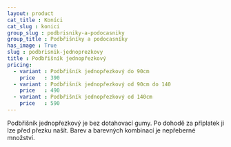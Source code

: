```yaml
---
layout: product
cat_title : Koníci
cat_slug : konici
group_slug : podbrisniky-a-podocasniky
group_title : Podbřišníky a podocasníky
has_image : True
slug : podbrisnik-jednoprezkovy
title : Podbřišník jednopřezkový
pricing:
  - variant : Podbřišník jednopřezkový do 90cm
    price   : 390
  - variant : Podbřišník jednopřezkový od 90cm do 140
    price   : 490
  - variant : Podbřišník jednopřezkový od 140cm
    price   : 590
---
```


Podbřišník jednopřezkový je bez dotahovací gumy. Po dohodě za příplatek ji lze před přezku našít. Barev a barevných kombinací je nepřeberné množství.

